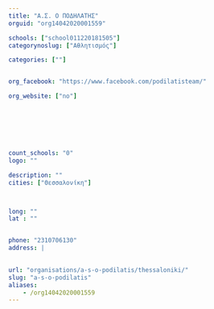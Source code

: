 ```yaml
---
title: "Α.Σ. Ο ΠΟΔΗΛΑΤΗΣ"
orguid: "org14042020001559"

schools: ["school011220181505"]
categorynoslug: ["Αθλητισμός"]

categories: [""]


org_facebook: "https://www.facebook.com/podilatisteam/"

org_website: ["no"]







count_schools: "0"
logo: ""

description: ""
cities: ["Θεσσαλονίκη"]



long: ""
lat : ""


phone: "2310706130"
address: |
    

url: "organisations/a-s-o-podilatis/thessaloniki/"
slug: "a-s-o-podilatis"
aliases:
    - /org14042020001559
---
```



